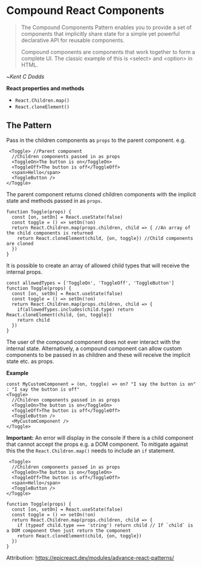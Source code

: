# Compound React Components

> The Compound Components Pattern enables you to provide a set of components that implicitly share state for a simple yet powerful declarative API for reusable components.
>
> Compound components are components that work together to form a complete UI. The classic example of this is &lt;select&gt; and &lt;option&gt; in HTML.

~*Kent C Dodds*

__React properties and methods__

- `React.Children.map()`
- `React.cloneElement()`

## The Pattern
Pass in the children components as `props` to the parent component.
e.g.

```
 <Toggle> //Parent component
  //Children components passed in as props
  <ToggleOn>The button is on</ToggleOn>
  <ToggleOff>The button is off</ToggleOff>
  <span>Hello</span>
  <ToggleButton />
</Toggle>
```

The parent component returns cloned children components with the implicit state and methods passed in as `props`.

```
function Toggle(props) {
  const [on, setOn] = React.useState(false)
  const toggle = () => setOn(!on)
  return React.Children.map(props.children, child => { //An array of the child components is returned
    return React.cloneElement(child, {on, toggle}) //Child components are cloned
  })
}
```

It is possible to create an array of allowed child types that will receive the internal props.


```
const allowedTypes = ['ToggleOn', 'ToggleOff', 'ToggleButton']
function Toggle(props) {
  const [on, setOn] = React.useState(false)
  const toggle = () => setOn(!on)
  return React.Children.map(props.children, child => {
    if(allowedTypes.includes(child.type) return React.cloneElement(child, {on, toggle})
    return child
  })
}
```

The user of the compound component does not ever interact with the internal state.
Alternatively, a compound component can allow custom components to be passed in as children and these will receive the implicit state etc. as props.

__Example__

```
const MyCustomComponent = (on, toggle) => on? "I say the button is on" : "I say the button is off"
<Toggle>
  //Children components passed in as props
  <ToggleOn>The button is on</ToggleOn>
  <ToggleOff>The button is off</ToggleOff>
  <ToggleButton />
  <MyCustomComponent />
</Toggle>
``` 

__Important:__ An error will display in the console if there is a child component that cannot accept the props e.g. a DOM component. To mitigate against this the the `React.Children.map()` needs to include an `if` statement.

```
 <Toggle>
  //Children components passed in as props
  <ToggleOn>The button is on</ToggleOn>
  <ToggleOff>The button is off</ToggleOff>
  <span>Hello</span>
  <ToggleButton />
</Toggle>

function Toggle(props) {
  const [on, setOn] = React.useState(false)
  const toggle = () => setOn(!on)
  return React.Children.map(props.children, child => {
    if (typeof child.type === 'string') return child // If `child` is a DOM component then just return the component
    return React.cloneElement(child, {on, toggle})
  })
}
```

Attribution: https://epicreact.dev/modules/advance-react-patterns/ 

